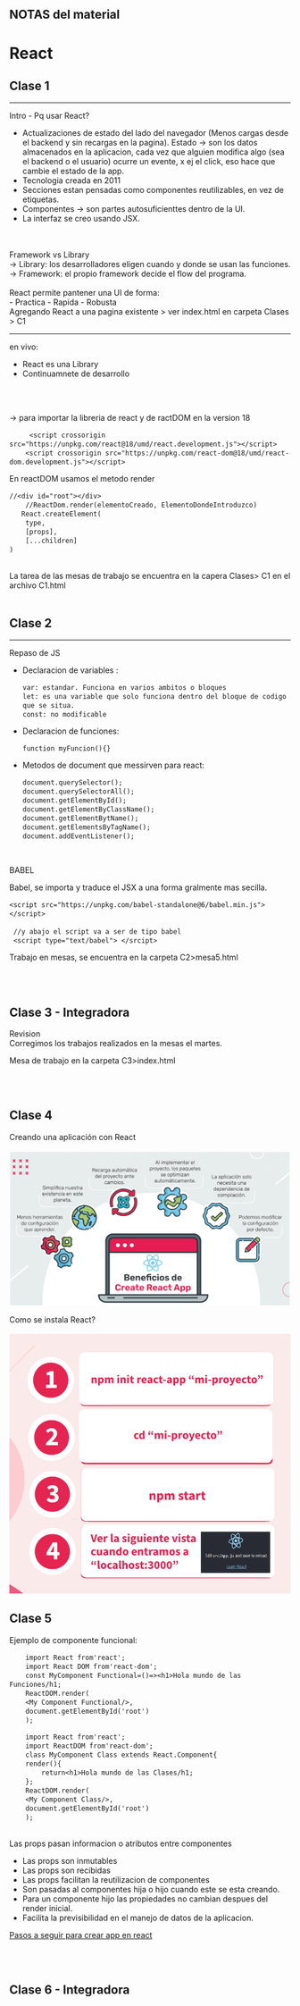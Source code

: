 ## NOTAS del material

# React 

## Clase 1 
----
Intro - Pq usar React?
- Actualizaciones de estado del lado del navegador (Menos cargas desde el backend y sin recargas en la pagina). Estado ->  son los datos almacenados en la aplicacion, cada vez que alguien modifica algo (sea el backend o el usuario) ocurre un evente, x ej el click, eso hace que cambie el estado de la app. 
- Tecnologia creada en 2011
- Secciones estan pensadas como componentes reutilizables, en vez de etiquetas. 
- Componentes -> son partes autosuficienttes dentro de la UI. 
- La interfaz se creo usando JSX. 
</br>
</br>
Framework vs Library</br>
-> Library: los desarrolladores eligen cuando y donde se usan las funciones. 
-> Framework: el propio framework decide el flow del programa. 
</br>
</br>
React permite pantener una UI de forma:</br>
- Practica
- Rapida 
- Robusta 

</br>
Agregando React a una pagina existente
> ver index.html en carpeta Clases > C1

----

en vivo:
- React es una Library
- Continuamnete de desarrollo
</br>
</br>

-> para importar la libreria de react y de ractDOM en la version 18
```JS
     <script crossorigin src="https://unpkg.com/react@18/umd/react.development.js"></script>
    <script crossorigin src="https://unpkg.com/react-dom@18/umd/react-dom.development.js"></script>
 ```

En reactDOM usamos el metodo render 
```JS
//<div id="root"></div>
    //ReactDom.render(elementoCreado, ElementoDondeIntroduzco)
   React.createElement(
    type,
    [props],
    [...children]
)

```
</br>
La tarea de las mesas de trabajo se encuentra en la capera Clases> C1 en el archivo C1.html 

</br>
</br>

## Clase 2
---
Repaso de JS
- Declaracion de variables :
    ```JS 
    var: estandar. Funciona en varios ambitos o bloques
    let: es una variable que solo funciona dentro del bloque de codigo que se situa.
    const: no modificable 
    ``` 
- Declaracion de funciones:  
    ```JS
    function myFuncion(){}

    ```

- Metodos de document que messirven para react:
    ```JS
    document.querySelector();
    document.querySelectorAll();
    document.getElementById();
    document.getElementByClassName();
    document.getElementBytName();
    document.getElementsByTagName();
    document.addEventListener();
    ```

</br>

BABEL 

Babel, se importa y traduce el JSX a una forma gralmente mas secilla. 

```JS 
<script src="https://unpkg.com/babel-standalone@6/babel.min.js"></script>

 //y abajo el script va a ser de tipo babel
 <script type="text/babel"> </srcipt>
```
Trabajo en mesas, se encuentra en la carpeta C2>mesa5.html

</br>
</br>

## Clase 3 - Integradora 
Revision </br>
Corregimos los trabajos realizados en la mesas el martes.

Mesa de trabajo en la carpeta C3>index.html

</br>
</br>

## Clase 4 
Creando una aplicación con React</br>
</br>
<img src="img_teoria/1.png">

Como se instala React?</br>
</br>
<img src="img_teoria/2.png">
</br>

## Clase 5

Ejemplo de componente funcional:
```JS
    import React from'react';
    import React DOM from'react-dom';
    const MyComponent Functional=()=><h1>Hola mundo de las Funciones/h1;
    ReactDOM.render(
    <My Component Functional/>,
    document.getElementById('root')
    ); 
```

```JS
    import React from'react';
    import ReactDOM from'react-dom';
    class MyComponent Class extends React.Component{
    render(){
        return<h1>Hola mundo de las Clases/h1;
    };
    ReactDOM.render(
    <My Component Class/>,
    document.getElementById('root')
    );
```
</br>
Las props pasan informacion o atributos entre componentes

- Las props son inmutables 
- Las props son recibidas
- Las props facilitan la reutilizacion de componentes
- Son pasadas al componentes hija o hijo cuando este se esta creando. 
- Para un componente hijo las propiedades no cambian despues del render inicial. 
- Facilita la previsibilidad en el manejo de datos de la aplicacion.

[Pasos a seguir para crear app en react](https://create-react-app.dev/)

</br>
</br>

## Clase 6 - Integradora 

</br>
</br>